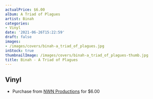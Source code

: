 ```yaml
---
actualPrice: $6.00
album: A Triad of Plagues
artist: Binah
categories:
- Vinyl
date: '2021-06-26T15:22:59'
draft: false
images:
- /images/covers/binah-a_triad_of_plagues.jpg
inStock: true
thumbnailImage: /images/covers/binah-a_triad_of_plagues-thumb.jpg
title: Binah - A Triad of Plagues
---
```


## Vinyl
* Purchase from [NWN Productions](http://shop.nwnprod.com/index.php?route=product/product&path=76&product_id=1882&sort=pd.name&order=ASC) for $6.00
